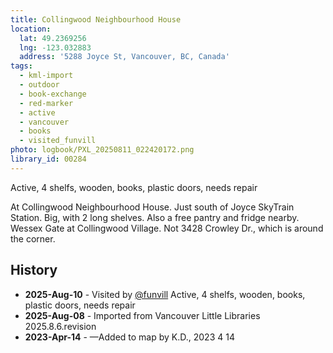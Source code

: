 ```yaml
---
title: Collingwood Neighbourhood House
location:
  lat: 49.2369256
  lng: -123.032883
  address: '5288 Joyce St, Vancouver, BC, Canada'
tags:
  - kml-import
  - outdoor
  - book-exchange
  - red-marker
  - active
  - vancouver
  - books
  - visited_funvill   
photo: logbook/PXL_20250811_022420172.png
library_id: 00284
---
```


Active, 4 shelfs, wooden, books, plastic doors, needs repair

At Collingwood Neighbourhood House. Just south of Joyce SkyTrain Station. Big, with 2 long shelves. Also a free pantry and fridge nearby. Wessex Gate at Collingwood Village. Not 3428 Crowley Dr., which is around the corner.

## History

- **2025-Aug-10** - Visited by [@funvill](https://blog.abluestar.com) Active, 4 shelfs, wooden, books, plastic doors, needs repair
- **2025-Aug-08** - Imported from Vancouver Little Libraries 2025.8.6.revision
- **2023-Apr-14** - —Added to map by K.D., 2023 4 14
